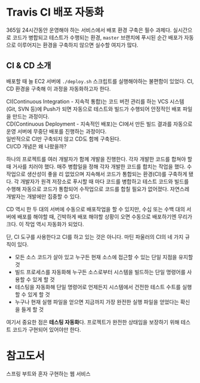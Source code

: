 # Travis CI 배포 자동화

365일 24시간동안 운영해야 하는 서비스에서 배포 환경 구축은 필수 과제다. 실시간으로 코드가 병합되고 테스트가 수행되는 환경, `master` 브랜치에 푸시된 순간 배포가 자동으로 이루어지는 환경을 구축하지 않으면 실수할 여지가 많다.

## CI & CD 소개

배포할 때 늘 EC2 서버에 `./deploy.sh` 스크립트를 실행해야하는 불편함이 있었다. CI, CD 환경을 구축해 이 과정을 자동화하고자 한다.

CI(Continuous Integration - 지속적 통합)는 코드 버전 관리를 하는 VCS 시스템(Git, SVN 등)에 Push가 되면 자동으로 테스트와 빌드가 수행되어 안정적인 배포 파일을 만드는 과정이다.  
CD(Continuous Deployment - 지속적인 배포)는 CI에서 만든 빌드 결과를 자동으로 운영 서버에 무중단 배포를 진행하는 과정이다.  
일반적으로 CI만 구축되지 않고 CD도 함께 구축된다.  
CI/CD 개념은 왜 나왔을까?

하나의 프로젝트를 여러 개발자가 함께 개발을 진행한다. 각자 개발한 코드를 합쳐야 할 때 거사를 치러야 했다. 매주 병합일을 정해 각자 개발한 코드를 합치는 작업을 했다. 수작업으로 생산성이 좋을 리 없었으며 지속해서 코드가 통합되는 환경(CI)를 구축하게 됐다. 각 개발자가 원격 저장소로 푸시할 때 마다 코드를 병합하고 테스트 코드와 빌드를 수행해 자동으로 코드가 통합되어 수작업으로 코드를 합칠 필요가 없어졌다. 자연스레 개발자는 개발에만 집중할 수 있다.

CD 역시 한 두 대의 서버에 수동으로 배포작업을 할 수 있지만, 수십 또는 수백 대의 서버에 배포를 해야할 때, 긴박하게 배포 해야할 상황이 오면 수동으로 배포하기엔 무리가 크다. 이 작업 역시 자동화가 되었다.

단, CI 도구를 사용한다고 CI를 하고 있는 것은 아니다. 마틴 파울러의 CI의 네 가지 규칙이 있다.
- 모든 소스 코드가 살아 있고 누구든 현재 소스에 접근할 수 있는 단일 지점을 유지할 것
- 빌드 프로세스를 자동화해 누구든 소스로부터 시스템을 빌드하는 단일 명령어를 사용할 수 있게 할 것
- 테스팅을 자동화해 단일 명령어로 언제든지 시스템에서 건전한 테스트 수트를 실행할 수 있게 할 것
- 누구나 현재 실행 파일을 얻으면 지금까지 가장 완전한 실행 파일을 얻었다는 확신을 들게 할 것

여기서 중요한 점은 **테스팅 자동화**다. 프로젝트가 완전한 상태임을 보장하기 위해 테스트 코드가 구현되어 있어야만 한다.

# 참고도서

스프링 부트와 혼자 구현하는 웹 서비스
